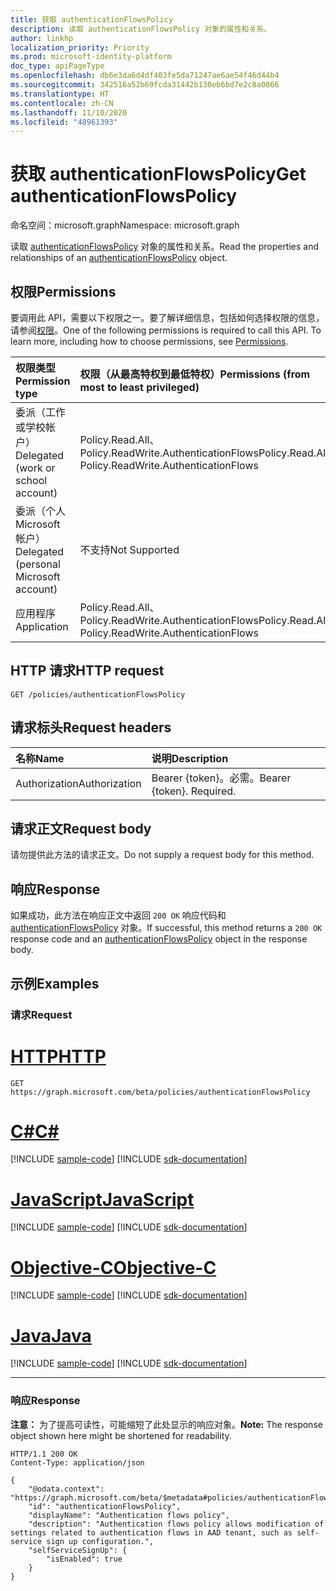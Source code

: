 ```yaml
---
title: 获取 authenticationFlowsPolicy
description: 读取 authenticationFlowsPolicy 对象的属性和关系。
author: linkhp
localization_priority: Priority
ms.prod: microsoft-identity-platform
doc_type: apiPageType
ms.openlocfilehash: db6e3da6d4df403fe5da71247ae6ae54f46d44b4
ms.sourcegitcommit: 342516a52b69fcda31442b130eb6bd7e2c8a0066
ms.translationtype: HT
ms.contentlocale: zh-CN
ms.lasthandoff: 11/10/2020
ms.locfileid: "48961393"
---
```

# <a name="get-authenticationflowspolicy"></a><span data-ttu-id="3048e-103">获取 authenticationFlowsPolicy</span><span class="sxs-lookup"><span data-stu-id="3048e-103">Get authenticationFlowsPolicy</span></span>

<span data-ttu-id="3048e-104">命名空间：microsoft.graph</span><span class="sxs-lookup"><span data-stu-id="3048e-104">Namespace: microsoft.graph</span></span>

<span data-ttu-id="3048e-105">读取 [authenticationFlowsPolicy](../resources/authenticationflowspolicy.md) 对象的属性和关系。</span><span class="sxs-lookup"><span data-stu-id="3048e-105">Read the properties and relationships of an [authenticationFlowsPolicy](../resources/authenticationflowspolicy.md) object.</span></span>

## <a name="permissions"></a><span data-ttu-id="3048e-106">权限</span><span class="sxs-lookup"><span data-stu-id="3048e-106">Permissions</span></span>
<span data-ttu-id="3048e-p101">要调用此 API，需要以下权限之一。要了解详细信息，包括如何选择权限的信息，请参阅[权限](/graph/permissions-reference)。</span><span class="sxs-lookup"><span data-stu-id="3048e-p101">One of the following permissions is required to call this API. To learn more, including how to choose permissions, see [Permissions](/graph/permissions-reference).</span></span>

|<span data-ttu-id="3048e-109">权限类型</span><span class="sxs-lookup"><span data-stu-id="3048e-109">Permission type</span></span>|<span data-ttu-id="3048e-110">权限（从最高特权到最低特权）</span><span class="sxs-lookup"><span data-stu-id="3048e-110">Permissions (from most to least privileged)</span></span>|
|:---|:---|
|<span data-ttu-id="3048e-111">委派（工作或学校帐户）</span><span class="sxs-lookup"><span data-stu-id="3048e-111">Delegated (work or school account)</span></span>|<span data-ttu-id="3048e-112">Policy.Read.All、Policy.ReadWrite.AuthenticationFlows</span><span class="sxs-lookup"><span data-stu-id="3048e-112">Policy.Read.All, Policy.ReadWrite.AuthenticationFlows</span></span>|
|<span data-ttu-id="3048e-113">委派（个人 Microsoft 帐户）</span><span class="sxs-lookup"><span data-stu-id="3048e-113">Delegated (personal Microsoft account)</span></span>|<span data-ttu-id="3048e-114">不支持</span><span class="sxs-lookup"><span data-stu-id="3048e-114">Not Supported</span></span>|
|<span data-ttu-id="3048e-115">应用程序</span><span class="sxs-lookup"><span data-stu-id="3048e-115">Application</span></span>|<span data-ttu-id="3048e-116">Policy.Read.All、Policy.ReadWrite.AuthenticationFlows</span><span class="sxs-lookup"><span data-stu-id="3048e-116">Policy.Read.All, Policy.ReadWrite.AuthenticationFlows</span></span>|

## <a name="http-request"></a><span data-ttu-id="3048e-117">HTTP 请求</span><span class="sxs-lookup"><span data-stu-id="3048e-117">HTTP request</span></span>

<!-- {
  "blockType": "ignored"
}
-->
``` http
GET /policies/authenticationFlowsPolicy
```

## <a name="request-headers"></a><span data-ttu-id="3048e-118">请求标头</span><span class="sxs-lookup"><span data-stu-id="3048e-118">Request headers</span></span>
|<span data-ttu-id="3048e-119">名称</span><span class="sxs-lookup"><span data-stu-id="3048e-119">Name</span></span>|<span data-ttu-id="3048e-120">说明</span><span class="sxs-lookup"><span data-stu-id="3048e-120">Description</span></span>|
|:---|:---|
|<span data-ttu-id="3048e-121">Authorization</span><span class="sxs-lookup"><span data-stu-id="3048e-121">Authorization</span></span>|<span data-ttu-id="3048e-p102">Bearer {token}。必需。</span><span class="sxs-lookup"><span data-stu-id="3048e-p102">Bearer {token}. Required.</span></span>|

## <a name="request-body"></a><span data-ttu-id="3048e-124">请求正文</span><span class="sxs-lookup"><span data-stu-id="3048e-124">Request body</span></span>
<span data-ttu-id="3048e-125">请勿提供此方法的请求正文。</span><span class="sxs-lookup"><span data-stu-id="3048e-125">Do not supply a request body for this method.</span></span>

## <a name="response"></a><span data-ttu-id="3048e-126">响应</span><span class="sxs-lookup"><span data-stu-id="3048e-126">Response</span></span>

<span data-ttu-id="3048e-127">如果成功，此方法在响应正文中返回 `200 OK` 响应代码和 [authenticationFlowsPolicy](../resources/authenticationflowspolicy.md) 对象。</span><span class="sxs-lookup"><span data-stu-id="3048e-127">If successful, this method returns a `200 OK` response code and an [authenticationFlowsPolicy](../resources/authenticationflowspolicy.md) object in the response body.</span></span>

## <a name="examples"></a><span data-ttu-id="3048e-128">示例</span><span class="sxs-lookup"><span data-stu-id="3048e-128">Examples</span></span>

### <a name="request"></a><span data-ttu-id="3048e-129">请求</span><span class="sxs-lookup"><span data-stu-id="3048e-129">Request</span></span>

# <a name="http"></a>[<span data-ttu-id="3048e-130">HTTP</span><span class="sxs-lookup"><span data-stu-id="3048e-130">HTTP</span></span>](#tab/http)
<!-- {
  "blockType": "request",
  "name": "get_authenticationflowspolicy"
}
-->
``` http
GET https://graph.microsoft.com/beta/policies/authenticationFlowsPolicy
```
# <a name="c"></a>[<span data-ttu-id="3048e-131">C#</span><span class="sxs-lookup"><span data-stu-id="3048e-131">C#</span></span>](#tab/csharp)
[!INCLUDE [sample-code](../includes/snippets/csharp/get-authenticationflowspolicy-csharp-snippets.md)]
[!INCLUDE [sdk-documentation](../includes/snippets/snippets-sdk-documentation-link.md)]

# <a name="javascript"></a>[<span data-ttu-id="3048e-132">JavaScript</span><span class="sxs-lookup"><span data-stu-id="3048e-132">JavaScript</span></span>](#tab/javascript)
[!INCLUDE [sample-code](../includes/snippets/javascript/get-authenticationflowspolicy-javascript-snippets.md)]
[!INCLUDE [sdk-documentation](../includes/snippets/snippets-sdk-documentation-link.md)]

# <a name="objective-c"></a>[<span data-ttu-id="3048e-133">Objective-C</span><span class="sxs-lookup"><span data-stu-id="3048e-133">Objective-C</span></span>](#tab/objc)
[!INCLUDE [sample-code](../includes/snippets/objc/get-authenticationflowspolicy-objc-snippets.md)]
[!INCLUDE [sdk-documentation](../includes/snippets/snippets-sdk-documentation-link.md)]

# <a name="java"></a>[<span data-ttu-id="3048e-134">Java</span><span class="sxs-lookup"><span data-stu-id="3048e-134">Java</span></span>](#tab/java)
[!INCLUDE [sample-code](../includes/snippets/java/get-authenticationflowspolicy-java-snippets.md)]
[!INCLUDE [sdk-documentation](../includes/snippets/snippets-sdk-documentation-link.md)]

---


### <a name="response"></a><span data-ttu-id="3048e-135">响应</span><span class="sxs-lookup"><span data-stu-id="3048e-135">Response</span></span>
<span data-ttu-id="3048e-136">**注意：** 为了提高可读性，可能缩短了此处显示的响应对象。</span><span class="sxs-lookup"><span data-stu-id="3048e-136">**Note:** The response object shown here might be shortened for readability.</span></span>
<!-- {
  "blockType": "response",
  "truncated": true,
  "@odata.type": "microsoft.graph.authenticationFlowsPolicy"
}
-->
```http
HTTP/1.1 200 OK
Content-Type: application/json

{
    "@odata.context": "https://graph.microsoft.com/beta/$metadata#policies/authenticationFlowsPolicy/$entity",
    "id": "authenticationFlowsPolicy",
    "displayName": "Authentication flows policy",
    "description": "Authentication flows policy allows modification of settings related to authentication flows in AAD tenant, such as self-service sign up configuration.",
    "selfServiceSignUp": {
        "isEnabled": true
    }
}
```


